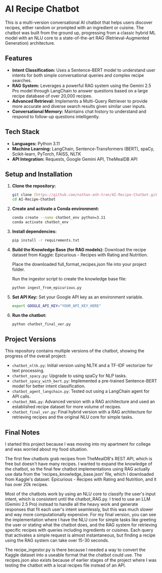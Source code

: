# AI Recipe Chatbot

This is a multi-version conversational AI chatbot that helps users discover recipes, either random or prompted with an ingredient or cuisine. The chatbot was built from the ground up, progressing from a classic hybrid ML model with an NLU core to a state-of-the-art RAG (Retrieval-Augmented Generation) architecture.

## Features

* **Intent Classification:** Uses a Sentence-BERT model to understand user intents for both simple conversational queries and complex recipe searches.
* **RAG System:** Leverages a powerful RAG system using the Gemini 2.5 Pro model through LangChain to answer questions based on a large recipe database of over 20,000 recipes.
* **Advanced Retrieval:** Implements a Multi-Query Retriever to provide more accurate and diverse search results given similar user inputs.
* **Conversational Memory:** Maintains chat history to understand and respond to follow-up questions intelligently.

## Tech Stack

* **Languages:** Python 3.11
* **Machine Learning:** LangChain, Sentence-Transformers (BERT), spaCy, Scikit-learn, PyTorch, FAISS, NLTK
* **API Integration:** Requests, Google Gemini API, TheMealDB API

## Setup and Installation

1.  **Clone the repository:**
    ```bash
    git clone [https://github.com/nathan-anh-tran/AI-Recipe-Chatbot.git](https://github.com/nathan-anh-tran/AI-Recipe-Chatbot.git)
    cd AI-Recipe-Chatbot
    ```

2.  **Create and activate a Conda environment:**
    ```bash
    conda create --name chatbot_env python=3.11
    conda activate chatbot_env
    ```

3.  **Install dependencies:**
    ```bash
    pip install -r requirements.txt
    ```

4. **Build the Knowledge Base (for RAG models):**
    Download the recipe dataset from Kaggle: Epicurious - Recipes with Rating and Nutrition.

    Place the downloaded full_format_recipes.json file into your project folder.
    
    Run the ingestor script to create the knowledge base file:

    ```bash
    python ingest_from_epicurious.py
    ```

5.  **Set API Key:**
    Set your Google API key as an environment variable.
    ```bash
    export GOOGLE_API_KEY="YOUR_API_KEY_HERE"
    ```

6.  **Run the chatbot:**
    ```bash
    python chatbot_final_ver.py
    ```

## Project Versions

This repository contains multiple versions of the chatbot, showing the progress of the overall project:
* `chatbot_nltk.py`: Initial version using NLTK and a TF-IDF vectorizer for text processing.
* `chatbot_spacy.py`: Upgrade to using spaCy for NLP tasks.
* `chatbot_spacy_with_bert.py`: Implemented a pre-trained Sentence-BERT model for better intent classification.
* `chatbot_agent_langchain.py`: Tested out using a LangChain agent for API calls.
* `chatbot_RAG.py`: Advanced version with a RAG architecture and used an established recipe dataset for more volume of recipes.
* `chatbot_final_ver.py`: Final hybrid version with a RAG architecture for retrieving recipes and the original NLU core for simple tasks.

## Final Notes

I started this project because I was moving into my apartment for college and was worried about my food situation.

The first few chatbots grab recipes from TheMealDB's REST API, which is free but doesn't have many recipes. I wanted to expand the knowledge of the chatbot, so the final few chatbot implementations using RAG actually use data from the 'recipes_knowledge_base.json' file, which I downloaded from Kaggle's dataset: Epicurious - Recipes with Rating and Nutrition, and it has over 20k recipes.

Most of the chatbots work by using an NLU core to classify the user's input intent, which is consistent until the chatbot_RAG.py. I tried to use an LLM (Gemini 2.5 Pro) instead to handle all the heavy work and generate responses that fit each user's intent seamlessly, but this was much slower and way more computationally expensive. For my final version, you can see the implementation where I have the NLU core for simple tasks like greeting the user or stating what the chatbot does, and the RAG system for retrieving specific recipes with queries including ingredients or cuisines. Each query that activates a simple request is almost instantaneous, but finding a recipe using the RAG system can take over 15-30 seconds.

The recipe_ingestor.py is there because I needed a way to convert the Kaggle dataset into a useable format that the chatbot could use. The recipes.json also exists because of earlier stages of the project where I was testing the chatbot with a local recipes file instead of an API.
